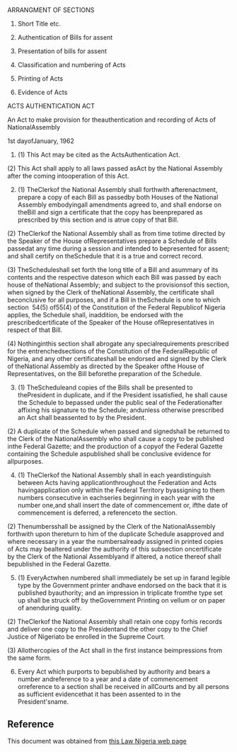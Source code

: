 # 

ARRANGMENT OF SECTIONS

1. Short Title etc.

2. Authentication of Bills for assent

3. Presentation of bills for assent

4. Classification and numbering of Acts

5. Printing of Acts

6. Evidence of Acts

ACTS AUTHENTICATION ACT

An Act to make provision for theauthentication and recording of Acts of NationalAssembly

1st dayofJanuary, 1962

1. (1) This Act may be cited as the ActsAuthentication Act.

(2) This Act shall apply to all laws passed asAct by the National Assembly after the coming intooperation of this Act.

2. (1) TheClerkof the National Assembly shall forthwith afterenactment, prepare a copy of each Bill as passedby both Houses of the National Assembly embodyingall amendments agreed to, and shall endorse on theBill and sign a certificate that the copy has beenprepared as prescribed by this section and is atrue copy of that Bill.

(2) TheClerkof the National Assembly shall as from time totime directed by the Speaker of the House ofRepresentatives prepare a Schedule of Bills passedat any time during a session and intended to bepresented for assent; and shall certify on theSchedule that it is a true and correct record.

(3) TheScheduleshall set forth the long title of a Bill and asummary of its contents and the respective dateson which each Bill was passed by each house of theNational Assembly; and subject to the provisionsof this section, when signed by the Clerk of theNational Assembly, the certificate shall beconclusive for all purposes, and if a Bill in theSchedule is one to which section  54(5) of55(4) of the Constitution of the Federal Republicof Nigeria applies, the Schedule shall, inaddition, be endorsed with the prescribedcertificate of the Speaker of the House ofRepresentatives in respect of that Bill.

(4) Nothinginthis section shall abrogate any specialrequirements prescribed for the entrenchedsections of the Constitution of the FederalRepublic of Nigeria, and any other certificateshall be endorsed and signed by the Clerk of theNational Assembly as directed by the Speaker ofthe House of Representatives, on the Bill beforethe preparation of the Schedule.

3. (1) TheScheduleand copies of the Bills shall be presented to thePresident in duplicate, and if the President issatisfied, he shall cause the Schedule to bepassed under the public seal of the Federationafter affixing his signature to the Schedule; andunless otherwise prescribed an Act shall beassented to by the President.

(2) A duplicate of the Schedule when passed and signedshall be returned to the Clerk of the NationalAssembly who shall cause a copy to be published inthe Federal Gazette; and the production of a copyof the Federal Gazette containing the Schedule aspublished shall be conclusive evidence for allpurposes.

4. (1) TheClerkof the National Assembly shall in each yeardistinguish between Acts having applicationthroughout the Federation and Acts havingapplication only within the Federal Territory byassigning to them numbers consecutive in eachseries beginning in each year with the number one,and shall insert the date of commencement or, ifthe date of commencement is deferred, a referenceto the section.

(2) Thenumbersshall be assigned by the Clerk of the NationalAssembly forthwith upon thereturn to him of the duplicate Schedule asapproved and where necessary in a year the numbersalready assigned in printed copies of Acts may bealtered under the authority of this subsection oncertificate by the Clerk of the National Assemblyand if altered, a notice thereof shall bepublished in the Federal Gazette.

5. (1) EveryActwhen numbered shall immediately be set up in farand legible type by the Government printer andhave endorsed on the back that it is published byauthority; and an impression in triplicate fromthe type set up shall be struck off by theGovernment Printing on vellum or on paper of anenduring quality.

(2) TheClerkof the National Assembly shall retain one copy forhis records and deliver one copy to the Presidentand the other copy to the Chief Justice of Nigeriato be enrolled in the Supreme Court.

(3) Allothercopies of the Act shall in the first instance beimpressions from the same form.

6. Every Act which purports to bepublished by authority and bears a number andreference to a year and a date of commencement orreference to a section shall be received in allCourts and by all persons as sufficient evidencethat it has been assented to in the President'sname.

## Reference

This document was obtained from [this Law Nigeria web page](http://www.lawnigeria.com/LFN/A/ACTS-AUTHENTICATION-ACT.php)
